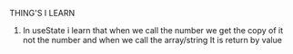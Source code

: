 THING'S I LEARN 
1) In useState i learn that when we call the number we get the copy of it not the number and when we call the array/string It is return by value 
